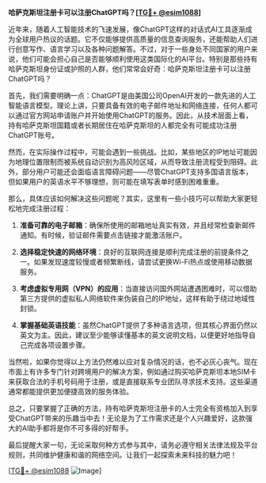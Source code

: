 **哈萨克斯坦注册卡可以注册ChatGPT吗？[[TG💪+ @esim1088](https://t.me/s/esim1088)]**

近年来，随着人工智能技术的飞速发展，像ChatGPT这样的对话式AI工具逐渐成为全球用户热议的话题。它不仅能够提供高质量的信息查询服务，还能帮助人们进行创意写作、语言学习以及各种问题解答。不过，对于一些身处不同国家的用户来说，他们可能会担心自己是否能够顺利使用这类国际化的AI平台。特别是那些持有哈萨克斯坦身份证或护照的人群，他们常常会好奇：哈萨克斯坦注册卡可以注册ChatGPT吗？

首先，我们需要明确一点：ChatGPT是由美国公司OpenAI开发的一款先进的人工智能语言模型。理论上讲，只要具备有效的电子邮件地址和网络连接，任何人都可以通过官方网站申请账户并开始使用ChatGPT的服务。因此，从技术层面上看，持有哈萨克斯坦国籍或者长期居住在哈萨克斯坦的人都完全有可能成功注册ChatGPT账号。

然而，在实际操作过程中，可能会遇到一些挑战。比如，某些地区的IP地址可能因为地理位置限制而被系统自动识别为高风险区域，从而导致注册流程受到阻碍。此外，部分用户可能还会面临语言障碍问题——尽管ChatGPT支持多国语言版本，但如果用户的英语水平不够理想，则可能在填写表单时感到困难重重。

那么，具体应该如何解决这些问题呢？其实，这里有一些小技巧可以帮助大家更轻松地完成注册过程：

1. **准备可靠的电子邮箱**：确保所使用的邮箱地址真实有效，并且经常检查新邮件通知。有时候，验证邮件需要点击链接才能激活账户。
   
2. **选择稳定快速的网络环境**：良好的互联网连接是顺利完成注册的前提条件之一。如果发现速度较慢或者频繁断线，请尝试更换Wi-Fi热点或使用移动数据服务。

3. **考虑虚拟专用网（VPN）的应用**：当直接访问国外网站遭遇困难时，可以借助第三方提供的虚拟私人网络软件来伪装自己的IP地址，这样有助于绕过地域性封锁。

4. **掌握基础英语技能**：虽然ChatGPT提供了多种语言选项，但其核心界面仍然以英文为主。因此，建议至少能够读懂基本的英文说明文档，以便更好地指导自己完成各项设置步骤。

当然啦，如果你觉得以上方法仍然难以应对复杂情况的话，也不必灰心丧气。现在市面上有许多专门针对跨境用户的解决方案，例如通过购买哈萨克斯坦本地SIM卡来获取合法的手机号码用于注册，或是直接联系专业团队寻求技术支持。这些渠道通常都能提供更加便捷高效的服务体验。

总之，只要掌握了正确的方法，持有哈萨克斯坦注册卡的人士完全有资格加入到享受ChatGPT带来的乐趣当中去！无论是为了工作需求还是个人兴趣爱好，这款强大的AI助手都将是你不可多得的好帮手。

最后提醒大家一句，无论采取何种方式参与其中，请务必遵守相关法律法规及平台规则，共同维护健康和谐的网络空间。让我们一起探索未来科技的魅力吧！

[[TG💪+ @esim1088](https://t.me/s/esim1088) ![Image](https://i.postimg.cc/4NQfJmqS/Snipaste-2025-05-13-00-14-12.png)]